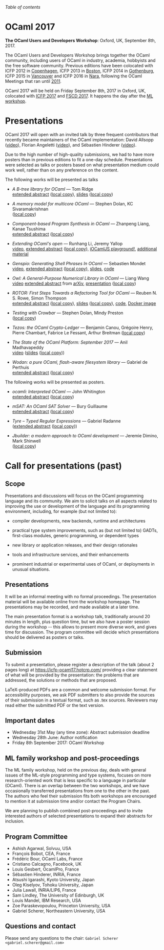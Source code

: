 <!-- ((! set title 2017 !)) -->

*Table of contents*

OCaml 2017
==========

**The OCaml Users and Developers Workshop**: Oxford, UK, September 8th, 2017.

The OCaml Users and Developers Workshop brings together the OCaml
community, including users of OCaml in industry, academia, hobbyists
and the free software community.  Previous editions have been
colocated with ICFP 2012 in [Copenhagen](http://oud.ocaml.org/2012/),
ICFP 2013 in [Boston](../2013), ICFP 2014 in [Gothenburg](../2014),
ICFP 2015 in [Vancouver](../2015) and ICFP 2016 in [Nara](../2016),
following the OCaml Meetings that ran until [2011](../2011).

OCaml 2017 will be held on Friday September 8th, 2017 in Oxford, UK,
colocated with [ICFP 2017](http://conf.researchr.org/home/icfp-2017)
and [FSCD 2017](http://www.cs.ox.ac.uk/conferences/fscd2017/). It
happens the day after the [ML
workshop](http://www.mlworkshop.org/ml2017).


Presentations
=============

OCaml 2017 will open with an invited talk by three frequent
contributors that recently became maintainers of the OCaml
implementation: David Allsopp
([video](https://www.youtube.com/watch?v=10OQHsnyg64&index=2&list=TLGGpj_CrU7rr7MxMjAxMjAxOA)),
Florian Angeletti
([video](https://www.youtube.com/watch?v=HOfdGDSypP4&list=TLGGpj_CrU7rr7MxMjAxMjAxOA&index=5)),
and Sébastien Hinderer
([video](https://www.youtube.com/watch?v=SvnyQWZkHS8&list=TLGGpj_CrU7rr7MxMjAxMjAxOA&index=1)).

Due to the high number of high-quality submissions, we had to have
more posters than in previous editions to fit a one-day
schedule. Presentations were selected as talks or posters based on
what presentation medium could work well, rather than on any
preference on the content.

The following works will be presented as talks

- _A B-tree library for OCaml_ —
  Tom Ridge  
  [extended abstract](http://www.tom-ridge.com/resources/doc/ocaml_2017.pdf)
  ([local copy](extended-abstract__2017__tom-ridge__a-b-tree-library-for-ocaml.pdf)),
  [slides](http://www.tom-ridge.com/resources/ocaml_2017_slides.pdf)
  ([local copy](slides__2017__tom-ridge__a-b-tree-library-for-ocaml.pdf))

- _A memory model for multicore OCaml_ —
  Stephen Dolan, KC Sivaramakrishnan  
  ([local copy](extended-abstract__2017__stephen-dolan_kc-sivaramakrishnan__a-memory-model-for-multicore-ocaml.pdf))

- _Component-based Program Synthesis in OCaml_ —
  Zhanpeng Liang, Kanae Tsushima  
  [extended abstract](http://www-scf.usc.edu/~zhanpenl/prog_syn.pdf)
  ([local copy](extended-abstract__2017__zhanpeng-liang_kanae-tsushima__component-based-program-synthesis-in-ocaml.pdf))

- _Extending OCaml's open_ —
  Runhang Li, Jeremy Yallop  
  [video](https://www.youtube.com/watch?v=rxCMop-dTuc&index=4&list=TLGGpj_CrU7rr7MxMjAxMjAxOA),
  [extended abstract](https://www.cl.cam.ac.uk/~jdy22/papers/extending-ocamls-open.pdf)
  ([local copy](extended-abstract__2017__runhang-li_jeremy-yallop__extending-ocaml-s-open.pdf)),
  [iOCamlJS playground!](http://ocamllabs.io/iocamljs/open-struct.html),
  [additional material](https://github.com/objmagic/ocaml-workshop-17-open-ext-talk)

- _Genspio: Generating Shell Phrases In OCaml_ —
  Sebastien Mondet  
  [video](https://www.youtube.com/watch?v=prwLcBUoYiA&index=3&list=TLGGpj_CrU7rr7MxMjAxMjAxOA),
  [extended abstract](http://wr.mondet.org/paper/smondet-genspio-ocaml17.pdf)
  ([local copy](extended-abstract__2017__sebastien-mondet__genspio-generating-shell-phrases-in-ocaml.pdf)),
  [slides](http://wr.mondet.org/slides/OCaml2017-Genspio/),
  [code](https://github.com/hammerlab/genspio)

- _Owl: A General-Purpose Numerical Library in OCaml_ —
  Liang Wang  
  [video](https://www.youtube.com/watch?v=Jyv3tJD1N3o&index=7&list=TLGGpj_CrU7rr7MxMjAxMjAxOA)
  [extended abstract](https://arxiv.org/pdf/1707.09616) from [arXiv](https://arxiv.org/abs/1707.09616),
  [presentation](https://docs.google.com/presentation/d/1A-7KiQLot3X2lLyZntrFGxsxaNir0g_2TlruBP4W2Uc/)
  ([local copy](slides__2017__liang_wang__owl-a-general-purpose-numerical-library-in-ocaml.pdf))

- _ROTOR: First Steps Towards a Refactoring Tool for OCaml_ —
  Reuben N. S. Rowe, Simon Thompson  
  [extended abstract](https://www.cs.kent.ac.uk/people/staff/rnsr/docs/rotor_ocaml-17_abstract.pdf)
  ([local copy](extended-abstract__2017__reuben-rowe_simon-thompson__rotor-first-steps-towards-a-refactoring-tool-for-ocaml.pdf)),
  [slides](https://www.cs.kent.ac.uk/people/staff/rnsr/docs/ocaml_2017_slides.pdf)
  ([local copy](slides__2017__reuben-rowe_simon-thompson__rotor-first-steps-towards-a-refactoring-tool-for-ocaml.pdf)),
  [code](https://gitlab.com/trustworthy-refactoring/), [Docker image](https://hub.docker.com/r/reubenrowe/ocaml-rotor)

- _Testing with Crowbar_ —
  Stephen Dolan, Mindy Preston  
  ([local copy](extended-abstract__2017__stephen-dolan_mindy-preston__testing-with-crowbar.pdf))

- _Tezos: the OCaml Crypto-Ledger_ —
  Benjamin Canou, Grégoire Henry, Pierre Chambart, Fabrice Le Fessant, Arthur Breitman
  ([local copy](extended-abstract__2017__benjamin-canou_gregoire-henry_pierre-chambart_fabrice-le-fessant_arthur-breitman__tezos-the-ocaml-crypto-ledger.pdf))

- _The State of the OCaml Platform: September 2017_ —
  Anil Madhavapeddy  
  [video](https://www.youtube.com/watch?v=y-1Zrzdd9KM&index=6&list=TLGGpj_CrU7rr7MxMjAxMjAxOA)
  ([slides](https://speakerdeck.com/avsm/ocaml-platform-2017)
   ([local copy](slides__2017__anil-madhavapeddy__the-state-of-the-ocaml-platform-september-2017.pdf)))

- _Wodan: a pure OCaml, flash-aware filesystem library_ —
  Gabriel de Perthuis  
  [extended abstract](https://g2p.github.io/research/wodan.pdf)
  ([local copy](extended-abstract__2017__gabriel-de-perthuis__wodan-a-pure-ocaml-flash-aware-filesystem-library.pdf))

The following works will be presented as posters.

- _ocamli: Interpreted OCaml_ —
  John Whitington  
  [extended abstract](http://www.cs.le.ac.uk/people/jw642/ocamlworkshop.pdf)
  ([local copy](extended-abstract__2017__john_whitington__ocamli-interpreted-ocaml.pdf))

- _mSAT: An OCaml SAT Solver_ —
  Bury Guillaume  
  [extended abstract](https://gbury.eu/public/papers/icfp2017_msat.pdf)
  ([local copy](extended-abstract__2017__guillaume-bury__msat-an-ocaml-sat-solver.pdf))

- _Tyre – Typed Regular Expressions_ —
  Gabriel Radanne  
  ([extended abstract](https://www.irif.fr/~gradanne/papers/tyre/abstract.pdf)
   ([local copy](extended-abstract__2017__gabriel-radanne__tyre-typed-regular-expressions.pdf)))

- _Jbuilder: a modern approach to OCaml development_ —
  Jeremie Dimino, Mark Shinwell  
  ([local copy](extended-abstract__2017__jeremie-dimino_mark-shinwell__jbuilder-a-modern-approach-to-ocaml-development.pdf))


Call for presentations (past)
=============================

Scope
-----

Presentations and discussions will focus on the OCaml
programming language and its community. We aim to solicit talks
on all aspects related to improving the use or development of
the language and its programming environment, including, for
example (but not limited to):

- compiler developments, new backends, runtime and architectures

- practical type system improvements, such as (but not
  limited to) GADTs, first-class modules, generic programming,
  or dependent types

- new library or application releases, and their design
  rationales

- tools and infrastructure services, and their enhancements

- prominent industrial or experimental uses of OCaml, or
  deployments in unusual situations.

Presentations
-------------

It will be an informal meeting with no formal proceedings. The
presentation material will be available online from the workshop
homepage. The presentations may be recorded, and made available
at a later time.

The main presentation format is a workshop talk, traditionally
around 20 minutes in length, plus question time, but we also
have a poster session during the workshop -- this allows to
present more diverse work, and gives time for discussion. The
program committee will decide which presentations should be
delivered as posters or talks.

Submission
----------

To submit a presentation, please register a description of the
talk (about 2 pages long) at <https://icfp-ocaml17.hotcrp.com/>
providing a clear statement of what will be provided by the
presentation: the problems that are addressed, the solutions or
methods that are proposed.

LaTeX-produced PDFs are a common and welcome submission
format. For accessibility purposes, we ask PDF submitters to
also provide the sources of their submission in a textual
format, such as .tex sources. Reviewers may read either the
submitted PDF or the text version.

Important dates
---------------

- Wednesday 31st May (any time zone): Abstract submission deadline
- Wednesday 28th June: Author notification
- Friday 8th September 2017: OCaml Workshop

ML family workshop and post-proceedings
---------------------------------------

The ML family workshop, held on the previous day, deals with
general issues of the ML-style programming and type systems,
focuses on more research-oriented work that is less specific to
a language in particular (OCaml). There is an overlap between
the two workshops, and we have occasionally transferred
presentations from one to the other in the past. The authors who
feel their submission fits both workshops are encouraged to
mention it at submission time and/or contact the Program Chairs.

We are planning to publish combined post-proceedings and to
invite interested authors of selected presentations to expand
their abstracts for inclusion.

Program Committee
-----------------

- Ashish Agarwal, Solvuu, USA
- François Bobot, CEA, France
- Frédéric Bour, OCaml Labs, France
- Cristiano Calcagno, Facebook, UK
- Louis Gesbert, OcamlPro, France
- Sébastien Hinderer, INRIA, France
- Atsushi Igarashi, Kyoto University, Japan
- Oleg Kiselyov, Tohoku University, Japan
- Julia Lawall, INRIA/LIP6, France
- Sam Lindley, The University of Edinburgh, UK
- Louis Mandel, IBM Research, USA
- Zoe Paraskevopoulou, Princeton University, USA
- Gabriel Scherer, Northeastern University, USA

Questions and contact
---------------------

Please send any questions to the chair:
`Gabriel Scherer <gabriel.scherer@gmail.com>`
